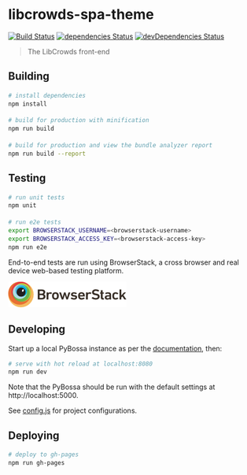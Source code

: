 # libcrowds-spa-theme

[![Build Status](https://travis-ci.org/LibCrowds/libcrowds-spa-theme.svg?branch=master)](https://travis-ci.org/LibCrowds/libcrowds-spa-theme)
[![dependencies Status](https://david-dm.org/LibCrowds/libcrowds-spa-theme/status.svg)](https://david-dm.org/LibCrowds/libcrowds-spa-theme)
[![devDependencies Status](https://david-dm.org/LibCrowds/libcrowds-spa-theme/dev-status.svg)](https://david-dm.org/LibCrowds/libcrowds-spa-theme?type=dev)

> The LibCrowds front-end

## Building

``` bash
# install dependencies
npm install

# build for production with minification
npm run build

# build for production and view the bundle analyzer report
npm run build --report
```

## Testing

``` bash
# run unit tests
npm unit

# run e2e tests
export BROWSERSTACK_USERNAME=<browserstack-username>
export BROWSERSTACK_ACCESS_KEY=<browserstack-access-key>
npm run e2e
```

End-to-end tests are run using BrowserStack, a cross browser and real device web-based testing platform.

[![BrowserStack Logo](browserstack-logo.png)](https://www.browserstack.com)

## Developing

Start up a local PyBossa instance as per the [documentation](http://docs.pybossa.com/en/latest/), then:

``` bash
# serve with hot reload at localhost:8080
npm run dev
```

Note that the PyBossa should be run with the default settings at http://localhost:5000.

See [config.js](src/config.js) for project configurations.

## Deploying

``` bash
# deploy to gh-pages
npm run gh-pages
```
